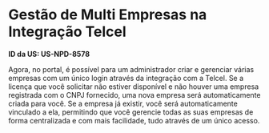 # Gestão de Multi Empresas na Integração Telcel

**ID da US: US-NPD-8578**

Agora, no portal, é possível para um administrador criar e gerenciar várias empresas com um único login através da integração com a Telcel. Se a licença que você solicitar não estiver disponível e não houver uma empresa registrada com o CNPJ fornecido, uma nova empresa será automaticamente criada para você. Se a empresa já existir, você será automaticamente vinculado a ela, permitindo que você gerencie todas as suas empresas de forma centralizada e com mais facilidade, tudo através de um único acesso.